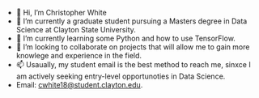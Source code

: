 - 👋 Hi, I’m Christopher White
- 👀 I’m currently a graduate student pursuing a Masters degree in Data Science at Clayton State University.
- 🌱 I’m currently learning some Python and how to use TensorFlow.
- 💞️ I’m looking to collaborate on projects that will allow me to gain more knowlege and experience in the field.
- 📫 Usaually, my student email is the best method to reach me, sinxce I am actively seeking entry-level opportunoties in Data Science.
- Email: cwhite18@student.clayton.edu.

<!---
cwhite18/cwhite18 is a ✨ special ✨ repository because its `README.md` (this file) appears on your GitHub profile.
You can click the Preview link to take a look at your changes.
--->
